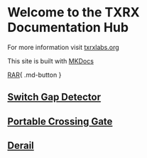# Welcome to the TXRX Documentation Hub

For more information visit [txrxlabs.org](https://www.txrxlabs.org)

This site is built with [MKDocs](http://mkdocs.org)

[RAR](rar_toc.md){ .md-button }

## [Switch Gap Detector](docs/switchgap_toc.md)

## [Portable Crossing Gate](docs/crossing_toc.md)

## [Derail](docs/derail_toc.md)
